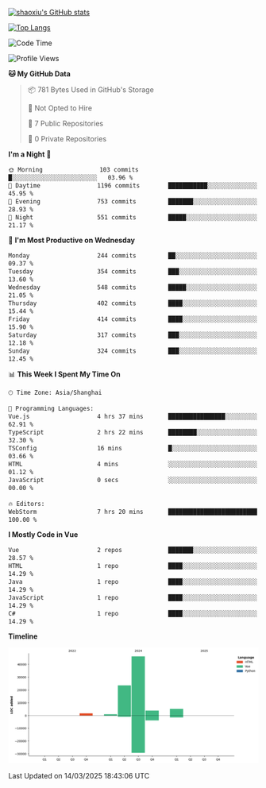 [![shaoxiu's GitHub stats](https://github-readme-stats.vercel.app/api?username=shaoxiu&count_private=true&show_icons=true)](https://github.com/anuraghazra/github-readme-stats)

[![Top Langs](https://github-readme-stats.vercel.app/api/top-langs/?username=shaoxiu&layout=compact)](https://github.com/anuraghazra/github-readme-stats)


<!--START_SECTION:waka-->
![Code Time](http://img.shields.io/badge/Code%20Time-140%20hrs%2050%20mins-blue)

![Profile Views](http://img.shields.io/badge/Profile%20Views-0-blue)

**🐱 My GitHub Data** 

> 📦 781 Bytes Used in GitHub's Storage 
 > 
> 🚫 Not Opted to Hire
 > 
> 📜 7 Public Repositories 
 > 
> 🔑 0 Private Repositories 
 > 
**I'm a Night 🦉** 

```text
🌞 Morning                103 commits         █░░░░░░░░░░░░░░░░░░░░░░░░   03.96 % 
🌆 Daytime                1196 commits        ███████████░░░░░░░░░░░░░░   45.95 % 
🌃 Evening                753 commits         ███████░░░░░░░░░░░░░░░░░░   28.93 % 
🌙 Night                  551 commits         █████░░░░░░░░░░░░░░░░░░░░   21.17 % 
```
📅 **I'm Most Productive on Wednesday** 

```text
Monday                   244 commits         ██░░░░░░░░░░░░░░░░░░░░░░░   09.37 % 
Tuesday                  354 commits         ███░░░░░░░░░░░░░░░░░░░░░░   13.60 % 
Wednesday                548 commits         █████░░░░░░░░░░░░░░░░░░░░   21.05 % 
Thursday                 402 commits         ████░░░░░░░░░░░░░░░░░░░░░   15.44 % 
Friday                   414 commits         ████░░░░░░░░░░░░░░░░░░░░░   15.90 % 
Saturday                 317 commits         ███░░░░░░░░░░░░░░░░░░░░░░   12.18 % 
Sunday                   324 commits         ███░░░░░░░░░░░░░░░░░░░░░░   12.45 % 
```


📊 **This Week I Spent My Time On** 

```text
🕑︎ Time Zone: Asia/Shanghai

💬 Programming Languages: 
Vue.js                   4 hrs 37 mins       ████████████████░░░░░░░░░   62.91 % 
TypeScript               2 hrs 22 mins       ████████░░░░░░░░░░░░░░░░░   32.30 % 
TSConfig                 16 mins             █░░░░░░░░░░░░░░░░░░░░░░░░   03.66 % 
HTML                     4 mins              ░░░░░░░░░░░░░░░░░░░░░░░░░   01.12 % 
JavaScript               0 secs              ░░░░░░░░░░░░░░░░░░░░░░░░░   00.00 % 

🔥 Editors: 
WebStorm                 7 hrs 20 mins       █████████████████████████   100.00 % 
```

**I Mostly Code in Vue** 

```text
Vue                      2 repos             ███████░░░░░░░░░░░░░░░░░░   28.57 % 
HTML                     1 repo              ████░░░░░░░░░░░░░░░░░░░░░   14.29 % 
Java                     1 repo              ████░░░░░░░░░░░░░░░░░░░░░   14.29 % 
JavaScript               1 repo              ████░░░░░░░░░░░░░░░░░░░░░   14.29 % 
C#                       1 repo              ████░░░░░░░░░░░░░░░░░░░░░   14.29 % 
```



**Timeline**

![Lines of Code chart](https://raw.githubusercontent.com/shaoxiu/shaoxiu/main/assets/bar_graph.png)


 Last Updated on 14/03/2025 18:43:06 UTC
<!--END_SECTION:waka-->
